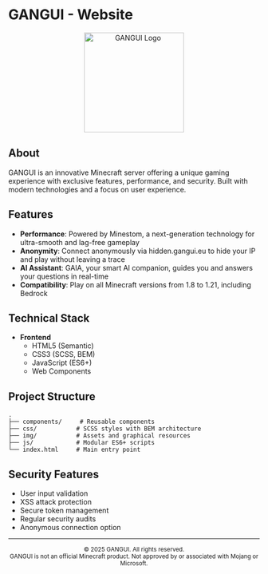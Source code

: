 # GANGUI - Website

<div align="center">
  <img src="img/logo_light.svg" alt="GANGUI Logo" width="200"/>
</div>

## About

GANGUI is an innovative Minecraft server offering a unique gaming experience with exclusive features, performance, and security. Built with modern technologies and a focus on user experience.

## Features

- **Performance**: Powered by Minestom, a next-generation technology for ultra-smooth and lag-free gameplay
- **Anonymity**: Connect anonymously via hidden.gangui.eu to hide your IP and play without leaving a trace
- **AI Assistant**: GAIA, your smart AI companion, guides you and answers your questions in real-time
- **Compatibility**: Play on all Minecraft versions from 1.8 to 1.21, including Bedrock

## Technical Stack

- **Frontend**
  - HTML5 (Semantic)
  - CSS3 (SCSS, BEM)
  - JavaScript (ES6+)
  - Web Components

## Project Structure

```
.
├── components/     # Reusable components
├── css/           # SCSS styles with BEM architecture
├── img/           # Assets and graphical resources
├── js/            # Modular ES6+ scripts
└── index.html     # Main entry point
```

## Security Features

- User input validation
- XSS attack protection
- Secure token management
- Regular security audits
- Anonymous connection option

---

<div align="center">
  <sub>© 2025 GANGUI. All rights reserved.</sub>
  <br>
  <sub>GANGUI is not an official Minecraft product. Not approved by or associated with Mojang or Microsoft.</sub>
</div> 
